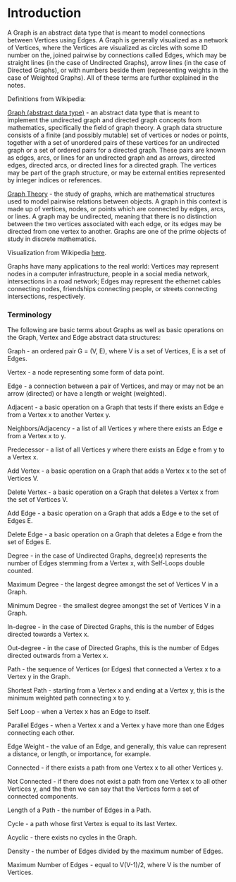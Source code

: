 # Introduction

A Graph is an abstract data type that is meant to model connections between
Vertices using Edges. A Graph is generally visualized as a network of Vertices,
where the Vertices are visualized as circles with some ID number on the, joined
pairwise by connections called Edges, which may be straight lines (in the case
of Undirected Graphs), arrow lines (in the case of Directed Graphs), or with
numbers beside them (representing weights in the case of Weighted Graphs). All
of these terms are further explained in the notes.

Definitions from Wikipedia:

[Graph (abstract data type)](https://en.wikipedia.org/wiki/Graph_(abstract_data_type)) -
an abstract data type that is meant to implement the undirected graph and
directed graph concepts from mathematics, specifically the field of graph
theory. A graph data structure consists of a finite (and possibly mutable) set
of vertices or nodes or points, together with a set of unordered pairs of these
vertices for an undirected graph or a set of ordered pairs for a directed graph.
These pairs are known as edges, arcs, or lines for an undirected graph and as
arrows, directed edges, directed arcs, or directed lines for a directed graph.
The vertices may be part of the graph structure, or may be external entities
represented by integer indices or references.

[Graph Theory](https://en.wikipedia.org/wiki/Graph_theory) - the study of
graphs, which are mathematical structures used to model pairwise relations
between objects. A graph in this context is made up of vertices, nodes, or
points which are connected by edges, arcs, or lines. A graph may be undirected,
meaning that there is no distinction between the two vertices associated with
each edge, or its edges may be directed from one vertex to another. Graphs are
one of the prime objects of study in discrete mathematics.

Visualization from Wikipedia
[here](https://en.wikipedia.org/wiki/Graph_(discrete_mathematics)#/media/File:6n-graf.svg).

Graphs have many applications to the real world: Vertices may represent nodes in
a computer infrastructure, people in a social media network, intersections in
a road network; Edges may represent the ethernet cables connecting nodes,
friendships connecting people, or streets connecting intersections,
respectively.

### Terminology

The following are basic terms about Graphs as well as basic operations on the
Graph, Vertex and Edge abstract data structures:

Graph - an ordered pair G = (V, E), where V is a set of Vertices, E is a set of
Edges.

Vertex - a node representing some form of data point.

Edge - a connection between a pair of Vertices, and may or may not be an arrow
(directed) or have a length or weight (weighted).

Adjacent - a basic operation on a Graph that tests if there exists an Edge e
from a Vertex x to another Vertex y.

Neighbors/Adjacency - a list of all Vertices y where there exists an Edge e
from a Vertex x to y.

Predecessor - a list of all Vertices y where there exists an Edge e from y to
a Vertex x.

Add Vertex - a basic operation on a Graph that adds a Vertex x to the set of
Vertices V.

Delete Vertex - a basic operation on a Graph that deletes a Vertex x from the
set of Vertices V.

Add Edge - a basic operation on a Graph that adds a Edge e to the set of
Edges E.

Delete Edge - a basic operation on a Graph that deletes a Edge e from the
set of Edges E.

Degree - in the case of Undirected Graphs, degree(x) represents the number of
Edges stemming from a Vertex x, with Self-Loops double counted.

Maximum Degree - the largest degree amongst the set of Vertices V in a Graph.

Minimum Degree - the smallest degree amongst the set of Vertices V in a Graph.

In-degree - in the case of Directed Graphs, this is the number of Edges
directed towards a Vertex x.

Out-degree - in the case of Directed Graphs, this is the number of Edges
directed outwards from a Vertex x.

Path - the sequence of Vertices (or Edges) that connected a Vertex x to a
Vertex y in the Graph.

Shortest Path - starting from a Vertex x and ending at a Vertex y, this is the
minimum weighted path connecting x to y.

Self Loop - when a Vertex x has an Edge to itself.

Parallel Edges - when a Vertex x and a Vertex y have more than one Edges
connecting each other.

Edge Weight - the value of an Edge, and generally, this value can represent a
distance, or length, or importance, for example.

Connected - if there exists a path from one Vertex x to all other Vertices y.

Not Connected - if there does not exist a path from one Vertex x to all other
Vertices y, and the then we can say that the Vertices form a set of connected
components.

Length of a Path - the number of Edges in a Path.

Cycle - a path whose first Vertex is equal to its last Vertex.

Acyclic - there exists no cycles in the Graph.

Density - the number of Edges divided by the maximum number of Edges.

Maximum Number of Edges - equal to V(V-1)/2, where V is the number of Vertices.
